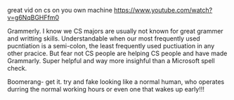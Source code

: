 
great vid on cs on you own machine
https://www.youtube.com/watch?v=g6NqBGHFfm0

Grammerly. I know we CS majors are usually not known for great grammer and writting skills. Understandable when our most frequently used pucntiation is a semi-colon, the least frequently used puctiuation in any other pracice. But fear not CS people are helping CS people and have made Grammarly. Super helpful and way more insighful than a Microsoft spell check. 

Boomerang- get it. try and fake looking like a normal human, who operates durring the normal working hours or even one that wakes up early!!! 
